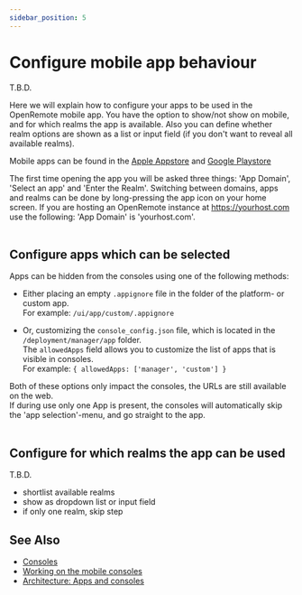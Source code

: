 ```yaml
---
sidebar_position: 5
---
```


# Configure mobile app behaviour

T.B.D.

Here we will explain how to configure your apps to be used in the OpenRemote mobile app. You have the option to show/not show on mobile, and for which realms the app is available. Also you can define whether realm options are shown as a list or input field (if you don't want to reveal all available realms).

Mobile apps can be found in the 
[Apple Appstore](https://apps.apple.com/nl/app/openremote-app/id1526315885?mt=8) and [Google Playstore](https://play.google.com/store/apps/details?id=io.openremote.app&pcampaignid=pcampaignidMKT-Other-global-all-co-prtnr-py-PartBadge-Mar2515-1)

The first time opening the app you will be asked three things: 'App Domain', 'Select an app' and 'Enter the Realm'. Switching between domains, apps and realms can be done by long-pressing the app icon on your home screen. If you are hosting an OpenRemote instance at https://yourhost.com use the following: 'App Domain' is 'yourhost.com'.<br />
<br />

## Configure apps which can be selected

Apps can be hidden from the consoles using one of the following methods:
- Either placing an empty `.appignore` file in the folder of the platform- or custom app.<br />
For example: `/ui/app/custom/.appignore`

- Or, customizing the `console_config.json` file, which is located in the `/deployment/manager/app` folder.<br />
The `allowedApps` field allows you to customize the list of apps that is visible in consoles. <br />
For example: `{ allowedApps: ['manager', 'custom'] }`

Both of these options only impact the consoles, the URLs are still available on the web.<br />
If during use only one App is present, the consoles will automatically skip the 'app selection'-menu, and go straight to the app.<br />
<br />

## Configure for which realms the app can be used

T.B.D.
- shortlist available realms
- show as dropdown list or input field
- if only one realm, skip step

## See Also
- [Consoles](../user-guide/manager-ui/on-mobile.md)
- [Working on the mobile consoles](../developer-guide/working-on-the-mobile-consoles.md)
- [Architecture: Apps and consoles](../architecture/apps-and-consoles.md)
